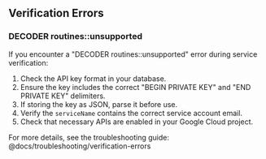 ## Verification Errors

### DECODER routines::unsupported

If you encounter a "DECODER routines::unsupported" error during service verification:

1. Check the API key format in your database.
2. Ensure the key includes the correct "BEGIN PRIVATE KEY" and "END PRIVATE KEY" delimiters.
3. If storing the key as JSON, parse it before use.
4. Verify the `serviceName` contains the correct service account email.
5. Check that necessary APIs are enabled in your Google Cloud project.

For more details, see the troubleshooting guide: @docs/troubleshooting/verification-errors